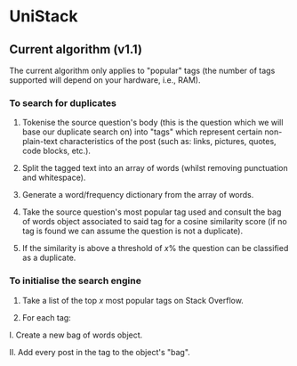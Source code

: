 # UniStack

## Current algorithm (v1.1)

The current algorithm only applies to "popular" tags (the number of tags supported will depend on your hardware, i.e., RAM).

### To search for duplicates

 1. Tokenise the source question's body (this is the question which we will base our duplicate search on) into "tags" which represent certain non-plain-text characteristics of the post (such as: links, pictures, quotes, code blocks, etc.).
 
 2. Split the tagged text into an array of words (whilst removing punctuation and whitespace).
 
 3. Generate a word/frequency dictionary from the array of words.
 
 4. Take the source question's most popular tag used and consult the bag of words object associated to said tag for a cosine similarity score (if no tag is found we can assume the question is not a duplicate).
 
 5. If the similarity is above a threshold of *x*% the question can be classified as a duplicate.
 
### To initialise the search engine

 1. Take a list of the top *x* most popular tags on Stack Overflow.
 
 2. For each tag:
 
  I. Create a new bag of words object.
  
  II. Add every post in the tag to the object's "bag".
